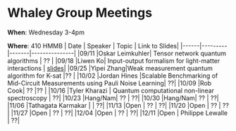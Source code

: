 # Whaley Group Meetings 
**When**: Wednesday 3-4pm

**Where**: 410 HMMB
| Date | Speaker | Topic | Link to Slides|
|------|---------|-------|---------------|
|09/11 |Oskar Leimkuhler| Tensor network quantum algorithms | ?? |
|09/18 |Liwen Ko| Input-output formalism for light-matter interactions | [slides](SpeakerFiles/liwenSlides09_18_24.pdf)|
|09/25 |Yipei Zhang|Weak measurement quantum algorithm for K-sat |?? |
|10/02 |Jordan Hines |Scalable Benchmarking of Mid-Circuit Measurements using Pauli Noise Learning| ??|
|10/09 |Rob Cook| ?? |?? |
|10/16 |Tyler Kharazi | Quantum computational non-linear spectroscopy | ??|
|10/23 |Hang/Nam| ?? | ??|
|10/30 |Hang/Nam| ?? | ??|
|11/06 |Tathagata Karmakar | | ??|
|11/13 |Open | ?? | ??|
|11/20 |Open | ?? | ??|
|11/27 |Open | ?? | ??|
|12/04 |Open | ?? | ??|
|12/11 |Open | Philippe Lewalle | ??|
